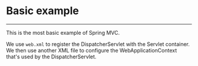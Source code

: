 # Basic example
---

This is the most basic example of Spring MVC. 

We use `web.xml` to register the DispatcherServlet with the Servlet container.
We then use another XML file to configure the WebApplicationContext that's used by the DispatcherServlet.